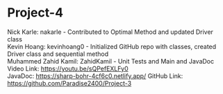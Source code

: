 # Project-4
Nick Karle: nakarle -  Contributed to Optimal Method and updated Driver class\
Kevin Hoang: kevinhoang0 - Initialized GitHub repo with classes, created Driver class and sequential method\
Muhammed Zahid Kamil: ZahidKamil - Unit Tests and Main and JavaDoc\
Video Link: https://youtu.be/sQPefEXLFy0 \
JavaDoc: https://sharp-bohr-4cf6c0.netlify.app/
GitHub Link: https://github.com/Paradise2400/Project-3
